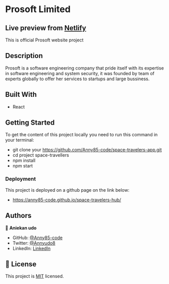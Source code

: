 # Prosoft Limited

## Live preview from [Netlify](https://space-travellers-farid-anny.netlify.app/)


This is official Prosoft website project

## Description

Prosoft is a software engineering company that pride itself with its expertise in software engineering and system security, it was founded by team of experts globally to offer her services to startups and large bussiness.


## Built With

- React

## Getting Started

To get the content of this project locally you need to run this command in your terminal:

- git clone your https://github.com/Anny85-code/space-travelers-app.git
- cd project space-travellers
- npm install
- npm start

### Deployment

This project is deployed on a github page on the link below:

- https://anny85-code.github.io/space-travelers-hub/

## Authors

👤 **Aniekan udo**

- GitHub: [@Anny85-code](https://github.com/Anny85-code)
- Twitter: [@Annyudo8](https://twitter.com/Anny_udo8)
- LinkedIn: [LinkedIn](https://www.linkedin.com/in/aniekan-udo-665b65213/)

## 📝 License

This project is [MIT](./MIT.md) licensed.
